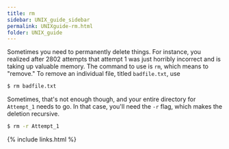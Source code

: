 ```yaml
---
title: rm
sidebar: UNIX_guide_sidebar
permalink: UNIXguide-rm.html
folder: UNIX_guide
---
```


<link rel="stylesheet" href="css/theme-blue.css">

Sometimes you need to permanently delete things.
For instance, you realized after 2802 attempts that attempt 1 was just horribly
incorrect and is taking up valuable memory. The command to use is `rm`, which
means to "remove."
To remove an individual file, titled `badfile.txt`, use
```bash
$ rm badfile.txt
```
Sometimes, that's not enough though, and your entire directory for `Attempt_1`
needs to go.
In that case, you'll need the `-r` flag, which makes the deletion recursive.
```bash
$ rm -r Attempt_1
```

{% include links.html %}

